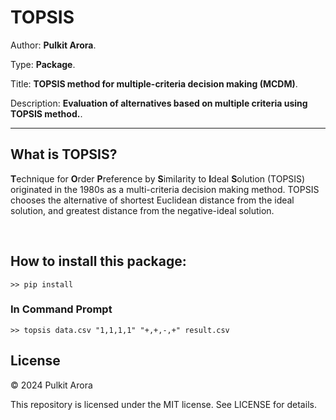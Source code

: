 # TOPSIS

Author: **Pulkit Arora**.

Type: **Package**.

Title: **TOPSIS method for multiple-criteria decision making (MCDM)**.

Description: **Evaluation of alternatives based on multiple criteria using TOPSIS method.**.

---

## What is TOPSIS?

**T**echnique for **O**rder **P**reference by **S**imilarity to **I**deal **S**olution
(TOPSIS) originated in the 1980s as a multi-criteria decision making method.
TOPSIS chooses the alternative of shortest Euclidean distance from the ideal solution,
and greatest distance from the negative-ideal solution.

<br>

## How to install this package:

```
>> pip install 
```

### In Command Prompt

```
>> topsis data.csv "1,1,1,1" "+,+,-,+" result.csv
```
## License
© 2024 Pulkit Arora

This repository is licensed under the MIT license. See LICENSE for details.


